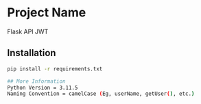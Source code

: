 # Project Name

Flask API JWT

## Installation
```bash
pip install -r requirements.txt

## More Information
Python Version = 3.11.5
Naming Convention = camelCase (Eg, userName, getUser(), etc.)
